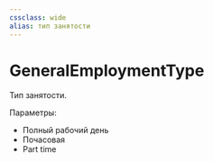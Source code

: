 ```yaml
---
cssclass: wide
alias: тип занятости
---
```


# GeneralEmploymentType

Тип занятости. 

Параметры: 

- Полный рабочий день
- Почасовая
- Part time